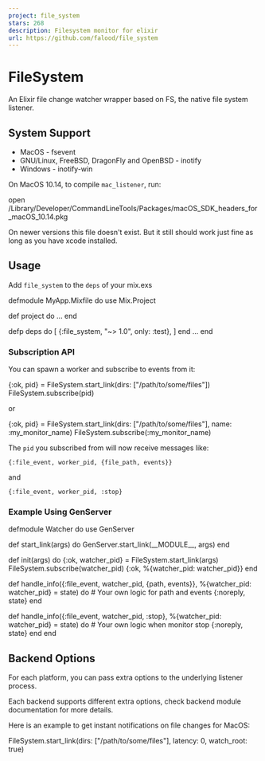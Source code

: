 ```yaml
---
project: file_system
stars: 268
description: Filesystem monitor for elixir
url: https://github.com/falood/file_system
---
```


FileSystem
==========

An Elixir file change watcher wrapper based on FS, the native file system listener.

System Support
--------------

-   MacOS - fsevent
-   GNU/Linux, FreeBSD, DragonFly and OpenBSD - inotify
-   Windows - inotify-win

On MacOS 10.14, to compile `mac_listener`, run:

open /Library/Developer/CommandLineTools/Packages/macOS\_SDK\_headers\_for\_macOS\_10.14.pkg

On newer versions this file doesn't exist. But it still should work just fine as long as you have xcode installed.

Usage
-----

Add `file_system` to the `deps` of your mix.exs

defmodule MyApp.Mixfile do
  use Mix.Project

  def project do
  ...
  end

  defp deps do
    \[
      {:file\_system, "~> 1.0", only: :test},
    \]
  end
  ...
end

### Subscription API

You can spawn a worker and subscribe to events from it:

{:ok, pid} \= FileSystem.start\_link(dirs: \["/path/to/some/files"\])
FileSystem.subscribe(pid)

or

{:ok, pid} \= FileSystem.start\_link(dirs: \["/path/to/some/files"\], name: :my\_monitor\_name)
FileSystem.subscribe(:my\_monitor\_name)

The `pid` you subscribed from will now receive messages like:

```
{:file_event, worker_pid, {file_path, events}}
```

and

```
{:file_event, worker_pid, :stop}
```

### Example Using GenServer

defmodule Watcher do
  use GenServer

  def start\_link(args) do
    GenServer.start\_link(\_\_MODULE\_\_, args)
  end

  def init(args) do
    {:ok, watcher\_pid} \= FileSystem.start\_link(args)
    FileSystem.subscribe(watcher\_pid)
    {:ok, %{watcher\_pid: watcher\_pid}}
  end

  def handle\_info({:file\_event, watcher\_pid, {path, events}}, %{watcher\_pid: watcher\_pid} \= state) do
    \# Your own logic for path and events
    {:noreply, state}
  end

  def handle\_info({:file\_event, watcher\_pid, :stop}, %{watcher\_pid: watcher\_pid} \= state) do
    \# Your own logic when monitor stop
    {:noreply, state}
  end
end

Backend Options
---------------

For each platform, you can pass extra options to the underlying listener process.

Each backend supports different extra options, check backend module documentation for more details.

Here is an example to get instant notifications on file changes for MacOS:

FileSystem.start\_link(dirs: \["/path/to/some/files"\], latency: 0, watch\_root: true)
